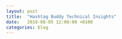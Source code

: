 ```yaml
---
layout: post
title:  "Hashtag Buddy Technical Insights"
date:   2018-08-05 12:00:00 +0100
categories: blog
---
```

